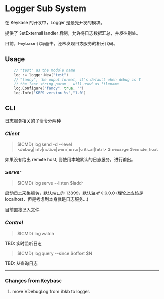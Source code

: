 # Logger Sub System

在 KeyBase 的开发中，Logger 是最先开发的模块。

提供了 SetExternalHandler 机制，允许将日志数据汇总，并发往别处。

目前，Keybase 代码基中，还未发现日志服务的相关代码。

## Usage

```go
    // "test" as the module name
    log := logger.New("test")   
    // "fancy", the ouput format, it's default when debug is T
    // the last string param , will used as filename
    log.Configure("fancy", true, "")    
    log.Info("KBFS version %s","1.0")
```

## CLI

日志服务相关的子命令分两种

### *Client*

> $(CMD) log send -d --level <debug|info|notice|warn|error|critical|fatal> $message $remote_host

如果没有给出 remote host, 则使用本地默认的日志服务，进行输出。

### *Server*

> $(CMD) log serve --listen $laddr

启动日志采集服务，默认端口为 13399，默认监听 0.0.0.0 (理论上应该是 localhost，但是考虑到本身就是日志服务...)

目前直接记入文件

### *Control*

> $(CMD) log watch

TBD: 实时监听日志

> $(CMD) log query --since $offset $N

TBD: 从查询日志

<hr>

### Changes from Keybase

1. move VDebugLog from libkb to logger.